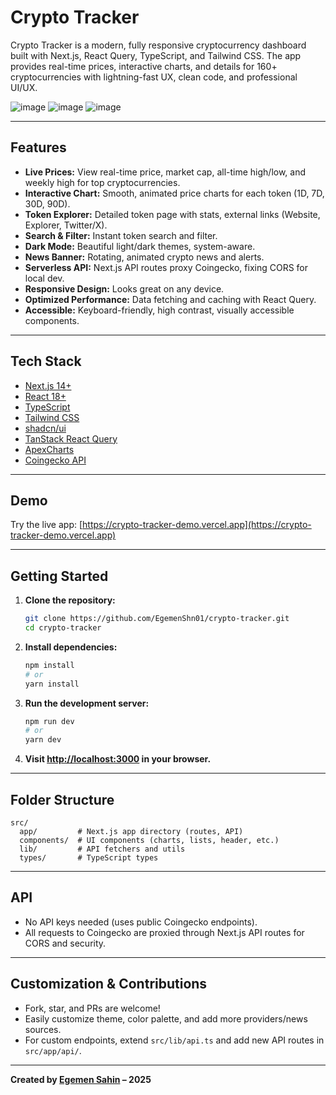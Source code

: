 # Crypto Tracker

Crypto Tracker is a modern, fully responsive cryptocurrency dashboard built with Next.js, React Query, TypeScript, and Tailwind CSS. The app provides real-time prices, interactive charts, and details for 160+ cryptocurrencies with lightning-fast UX, clean code, and professional UI/UX.

![image](https://github.com/user-attachments/assets/6501b9aa-c060-4c2b-baf0-76b416ccf2eb)
![image](https://github.com/user-attachments/assets/fd7bff28-efb7-44cf-8509-3a791a8ebd81)
![image](https://github.com/user-attachments/assets/5a4d2838-13f5-434f-974f-9d28934b23a6)

---

## Features

* **Live Prices:** View real-time price, market cap, all-time high/low, and weekly high for top cryptocurrencies.
* **Interactive Chart:** Smooth, animated price charts for each token (1D, 7D, 30D, 90D).
* **Token Explorer:** Detailed token page with stats, external links (Website, Explorer, Twitter/X).
* **Search & Filter:** Instant token search and filter.
* **Dark Mode:** Beautiful light/dark themes, system-aware.
* **News Banner:** Rotating, animated crypto news and alerts.
* **Serverless API:** Next.js API routes proxy Coingecko, fixing CORS for local dev.
* **Responsive Design:** Looks great on any device.
* **Optimized Performance:** Data fetching and caching with React Query.
* **Accessible:** Keyboard-friendly, high contrast, visually accessible components.

---

## Tech Stack

* [Next.js 14+](https://nextjs.org/)
* [React 18+](https://react.dev/)
* [TypeScript](https://www.typescriptlang.org/)
* [Tailwind CSS](https://tailwindcss.com/)
* [shadcn/ui](https://ui.shadcn.com/)
* [TanStack React Query](https://tanstack.com/query/latest)
* [ApexCharts](https://apexcharts.com/)
* [Coingecko API](https://www.coingecko.com/en/api)

---

## Demo

Try the live app: [https://crypto-tracker-demo.vercel.app](https://crypto-tracker-demo.vercel.app)

---

## Getting Started

1. **Clone the repository:**

   ```bash
   git clone https://github.com/EgemenShn01/crypto-tracker.git
   cd crypto-tracker
   ```

2. **Install dependencies:**

   ```bash
   npm install
   # or
   yarn install
   ```

3. **Run the development server:**

   ```bash
   npm run dev
   # or
   yarn dev
   ```

4. **Visit [http://localhost:3000](http://localhost:3000) in your browser.**

---

## Folder Structure

```
src/
  app/         # Next.js app directory (routes, API)
  components/  # UI components (charts, lists, header, etc.)
  lib/         # API fetchers and utils
  types/       # TypeScript types
```

---

## API

* No API keys needed (uses public Coingecko endpoints).
* All requests to Coingecko are proxied through Next.js API routes for CORS and security.

---

## Customization & Contributions

* Fork, star, and PRs are welcome!
* Easily customize theme, color palette, and add more providers/news sources.
* For custom endpoints, extend `src/lib/api.ts` and add new API routes in `src/app/api/`.

---


**Created by [Egemen Sahin](https://github.com/EgemenShn01) – 2025**
